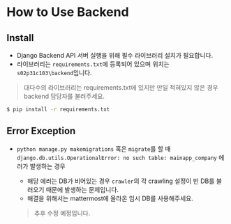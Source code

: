 # How to Use Backend

## Install

- Django Backend API 서버 실행을 위해 필수 라이브러리 설치가 필요합니다.
- 라이브러리는 `requirements.txt`에 등록되어 있으며 위치는 `s02p31c103\backend`입니다.

> 대다수의 라이브러리는 requirements.txt에 있지만 만일 적혀있지 않은 경우 backend 담당자를 불러주세요.

```bash
$ pip install -r requirements.txt
```

## Error Exception

- `python manage.py makemigrations` 혹은 `migrate`를 할 때 `django.db.utils.OperationalError: no such table: mainapp_company` 에러가 발생하는 경우

  - 해당 에러는 DB가 비어있는 경우 `crawler`의 각 crawling 설정이 빈 DB를 불러오기 때문에 발생하는 문제입니다.
  - 해결을 위해서는 mattermost에 올라온 임시 DB를 사용해주세요.

  > 추후 수정 예정입니다.

